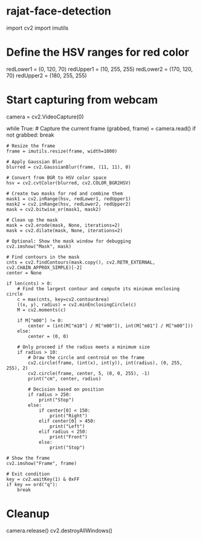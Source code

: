 # rajat-face-detection
import cv2
import imutils

# Define the HSV ranges for red color
redLower1 = (0, 120, 70)
redUpper1 = (10, 255, 255)
redLower2 = (170, 120, 70)
redUpper2 = (180, 255, 255)

# Start capturing from webcam
camera = cv2.VideoCapture(0)

while True:
    # Capture the current frame
    (grabbed, frame) = camera.read()
    if not grabbed:
        break

    # Resize the frame
    frame = imutils.resize(frame, width=1000)

    # Apply Gaussian Blur
    blurred = cv2.GaussianBlur(frame, (11, 11), 0)

    # Convert from BGR to HSV color space
    hsv = cv2.cvtColor(blurred, cv2.COLOR_BGR2HSV)

    # Create two masks for red and combine them
    mask1 = cv2.inRange(hsv, redLower1, redUpper1)
    mask2 = cv2.inRange(hsv, redLower2, redUpper2)
    mask = cv2.bitwise_or(mask1, mask2)

    # Clean up the mask
    mask = cv2.erode(mask, None, iterations=2)
    mask = cv2.dilate(mask, None, iterations=2)

    # Optional: Show the mask window for debugging
    cv2.imshow("Mask", mask)

    # Find contours in the mask
    cnts = cv2.findContours(mask.copy(), cv2.RETR_EXTERNAL, cv2.CHAIN_APPROX_SIMPLE)[-2]
    center = None

    if len(cnts) > 0:
        # Find the largest contour and compute its minimum enclosing circle
        c = max(cnts, key=cv2.contourArea)
        ((x, y), radius) = cv2.minEnclosingCircle(c)
        M = cv2.moments(c)

        if M["m00"] != 0:
            center = (int(M["m10"] / M["m00"]), int(M["m01"] / M["m00"]))
        else:
            center = (0, 0)

        # Only proceed if the radius meets a minimum size
        if radius > 10:
            # Draw the circle and centroid on the frame
            cv2.circle(frame, (int(x), int(y)), int(radius), (0, 255, 255), 2)
            cv2.circle(frame, center, 5, (0, 0, 255), -1)
            print("cm", center, radius)

            # Decision based on position
            if radius > 250:
                print("Stop")
            else:
                if center[0] < 150:
                    print("Right")
                elif center[0] > 450:
                    print("Left")
                elif radius < 250:
                    print("Front")
                else:
                    print("Stop")

    # Show the frame
    cv2.imshow("Frame", frame)

    # Exit condition
    key = cv2.waitKey(1) & 0xFF
    if key == ord("q"):
        break

# Cleanup
camera.release()
cv2.destroyAllWindows()

